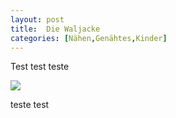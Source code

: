 ```yaml
---
layout: post
title:  Die Waljacke
categories: [Nähen,Genähtes,Kinder]
---
```


Test test teste

![](/images/2021-12-19-waljacke.png)


teste test
